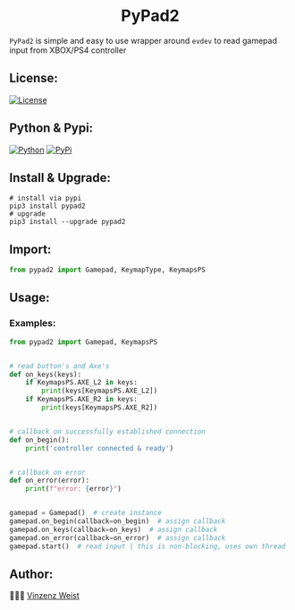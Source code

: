 <div align="center">
    <h1>
        <br>
            PyPad2
        <br>
    </h1>
</div>

`PyPad2` is simple and easy to use wrapper around `evdev` to read gamepad input from XBOX/PS4 controller

## License:
[![License](https://img.shields.io/badge/license-GPLv3-blue.svg?longCache=true&style=flat)](https://github.com/Vinz1911/PyPad2/blob/master/LICENSE)

## Python & Pypi:
[![Python](https://img.shields.io/badge/Python-v3.8-blue.svg?logo=python&style=flat)](https://www.python.org) [![PyPi](https://img.shields.io/badge/PyPi-Support-blue.svg?logo=pypi&style=flat)](https://pypi.org)

## Install & Upgrade:
```shell
# install via pypi
pip3 install pypad2
# upgrade
pip3 install --upgrade pypad2
```

## Import:

```python
from pypad2 import Gamepad, KeymapType, KeymapsPS
```

## Usage:
### Examples:

```python
from pypad2 import Gamepad, KeymapsPS


# read button's and Axe's
def on_keys(keys):
    if KeymapsPS.AXE_L2 in keys:
        print(keys[KeymapsPS.AXE_L2])
    if KeymapsPS.AXE_R2 in keys:
        print(keys[KeymapsPS.AXE_R2])


# callback on successfully established connection
def on_begin():
    print('controller connected & ready')


# callback on error
def on_error(error):
    print(f"error: {error}")


gamepad = Gamepad()  # create instance
gamepad.on_begin(callback=on_begin)  # assign callback
gamepad.on_keys(callback=on_keys)  # assign callback
gamepad.on_error(callback=on_error)  # assign callback
gamepad.start()  # read input | this is non-blocking, uses own thread
```

## Author:
👨🏼‍💻 [Vinzenz Weist](https://github.com/Vinz1911)